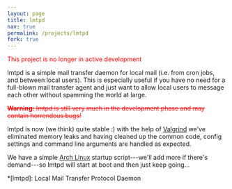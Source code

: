 ```yaml
---
layout: page
title: lmtpd
nav: true
permalink: /projects/lmtpd
fork: true
---
```


<span style="color:red;text-align:center;">This project is no longer in active development</span>

lmtpd is a simple mail transfer daemon for local mail (i.e. from cron jobs, and between local users). This is especially useful if you have no need for a full-blown mail transfer agent and just want to allow local users to message each other without spamming the world at large.

<span style="color:red;text-decoration:line-through;">**Warning:** lmtpd is still very much in the development phase and may contain horrendous bugs!</span>

lmtpd is now (we think) quite stable :) with the help of [Valgrind][] we've eliminated memory leaks and having cleaned up the common code, config settings and command line arguments are handled as expected.

We have a simple [Arch Linux][] startup script---we'll add more if there's demand---so lmtpd will start at boot and then just keep going...

[Valgrind]: http://valgrind.org
[Arch Linux]: http://www.archlinux.org

*[lmtpd]: Local Mail Transfer Protocol Daemon
